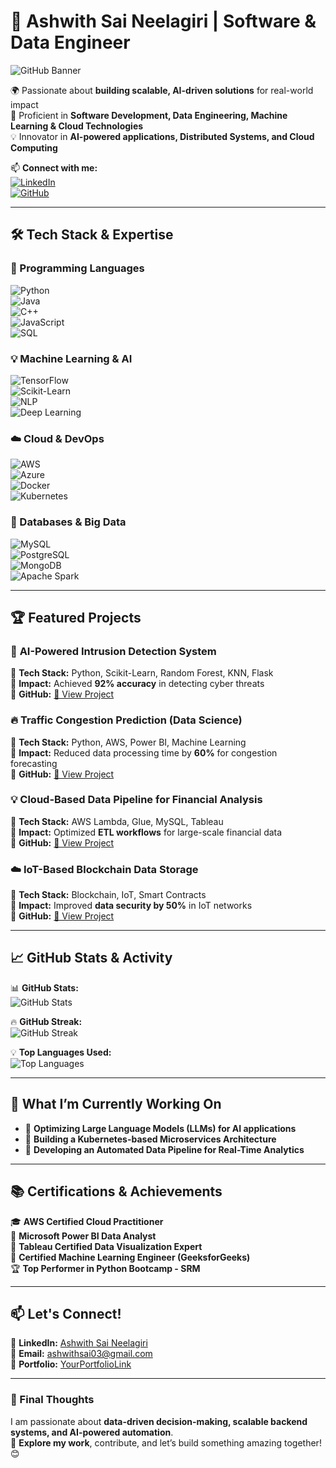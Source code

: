 # 🚀 Ashwith Sai Neelagiri | Software & Data Engineer  

![GitHub Banner](https://github.com/ashwithsai007/ashwithsai007/blob/main/banner-image.png)  

🌍 Passionate about **building scalable, AI-driven solutions** for real-world impact  
🎯 Proficient in **Software Development, Data Engineering, Machine Learning & Cloud Technologies**  
💡 Innovator in **AI-powered applications, Distributed Systems, and Cloud Computing**  

📫 **Connect with me:**  
[![LinkedIn](https://img.shields.io/badge/LinkedIn-AshwithSai-blue?style=flat&logo=linkedin)](https://www.linkedin.com/in/ashwith-sai-neelagiri-b42a90194/)  
[![GitHub](https://img.shields.io/badge/GitHub-ashwithsai007-black?style=flat&logo=github)](https://github.com/ashwithsai007/)  

---

## 🛠 Tech Stack & Expertise  

### 🚀 Programming Languages  
![Python](https://img.shields.io/badge/-Python-3776AB?style=flat&logo=python&logoColor=white)  
![Java](https://img.shields.io/badge/-Java-007396?style=flat&logo=java&logoColor=white)  
![C++](https://img.shields.io/badge/-C++-00599C?style=flat&logo=cplusplus&logoColor=white)  
![JavaScript](https://img.shields.io/badge/-JavaScript-F7DF1E?style=flat&logo=javascript&logoColor=black)  
![SQL](https://img.shields.io/badge/-SQL-CC2927?style=flat&logo=database&logoColor=white)  

### 💡 Machine Learning & AI  
![TensorFlow](https://img.shields.io/badge/-TensorFlow-FF6F00?style=flat&logo=tensorflow&logoColor=white)  
![Scikit-Learn](https://img.shields.io/badge/-Scikit--Learn-F7931E?style=flat&logo=scikitlearn&logoColor=white)  
![NLP](https://img.shields.io/badge/-NLP-1E88E5?style=flat)  
![Deep Learning](https://img.shields.io/badge/-Deep%20Learning-FF4081?style=flat)  

### ☁️ Cloud & DevOps  
![AWS](https://img.shields.io/badge/-AWS-232F3E?style=flat&logo=amazonaws&logoColor=white)  
![Azure](https://img.shields.io/badge/-Azure-0078D4?style=flat&logo=microsoftazure&logoColor=white)  
![Docker](https://img.shields.io/badge/-Docker-2496ED?style=flat&logo=docker&logoColor=white)  
![Kubernetes](https://img.shields.io/badge/-Kubernetes-326CE5?style=flat&logo=kubernetes&logoColor=white)  

### 📂 Databases & Big Data  
![MySQL](https://img.shields.io/badge/-MySQL-4479A1?style=flat&logo=mysql&logoColor=white)  
![PostgreSQL](https://img.shields.io/badge/-PostgreSQL-336791?style=flat&logo=postgresql&logoColor=white)  
![MongoDB](https://img.shields.io/badge/-MongoDB-47A248?style=flat&logo=mongodb&logoColor=white)  
![Apache Spark](https://img.shields.io/badge/-Apache%20Spark-E25A1C?style=flat&logo=apachespark&logoColor=white)  

---

## 🏆 Featured Projects  

### 🚀 **AI-Powered Intrusion Detection System**  
🔹 **Tech Stack:** Python, Scikit-Learn, Random Forest, KNN, Flask  
🔹 **Impact:** Achieved **92% accuracy** in detecting cyber threats  
🔹 **GitHub:** [🔗 View Project](https://github.com/yourprojectlink)  

### 🔥 **Traffic Congestion Prediction (Data Science)**  
🔹 **Tech Stack:** Python, AWS, Power BI, Machine Learning  
🔹 **Impact:** Reduced data processing time by **60%** for congestion forecasting  
🔹 **GitHub:** [🔗 View Project](https://github.com/yourprojectlink)  

### 💡 **Cloud-Based Data Pipeline for Financial Analysis**  
🔹 **Tech Stack:** AWS Lambda, Glue, MySQL, Tableau  
🔹 **Impact:** Optimized **ETL workflows** for large-scale financial data  
🔹 **GitHub:** [🔗 View Project](https://github.com/yourprojectlink)  

### ☁️ **IoT-Based Blockchain Data Storage**  
🔹 **Tech Stack:** Blockchain, IoT, Smart Contracts  
🔹 **Impact:** Improved **data security by 50%** in IoT networks  
🔹 **GitHub:** [🔗 View Project](https://github.com/yourprojectlink)  

---

## 📈 GitHub Stats & Activity  

📊 **GitHub Stats:**  
![GitHub Stats](https://github-readme-stats.vercel.app/api?username=ashwithsai007&show_icons=true&theme=radical)  

🔥 **GitHub Streak:**  
![GitHub Streak](https://github-readme-streak-stats.herokuapp.com/?user=ashwithsai007&theme=dark)  

💡 **Top Languages Used:**  
![Top Languages](https://github-readme-stats.vercel.app/api/top-langs/?username=ashwithsai007&layout=compact&theme=radical)  

---

## 🚀 What I’m Currently Working On  
- 🔹 **Optimizing Large Language Models (LLMs) for AI applications**  
- 🔹 **Building a Kubernetes-based Microservices Architecture**  
- 🔹 **Developing an Automated Data Pipeline for Real-Time Analytics**  

---

## 📚 Certifications & Achievements  
🎓 **AWS Certified Cloud Practitioner**  
📜 **Microsoft Power BI Data Analyst**  
📜 **Tableau Certified Data Visualization Expert**  
📜 **Certified Machine Learning Engineer (GeeksforGeeks)**  
🏆 **Top Performer in Python Bootcamp - SRM**  

---

## 📫 Let's Connect!  
💼 **LinkedIn:** [Ashwith Sai Neelagiri](https://www.linkedin.com/in/ashwith-sai-neelagiri-b42a90194/)  
📧 **Email:** [ashwithsai03@gmail.com](mailto:ashwithsai03@gmail.com)  
🔗 **Portfolio:** [YourPortfolioLink](https://yourportfolio.com/)  

---

### 🚀 Final Thoughts  
I am passionate about **data-driven decision-making, scalable backend systems, and AI-powered automation**.  
📌 **Explore my work**, contribute, and let’s build something amazing together! 😊  
